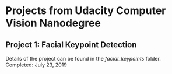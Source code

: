 # Projects from Udacity Computer Vision Nanodegree

## Project 1: Facial Keypoint Detection
Details of the project can be found in the *facial_keypoints* folder.  
Completed: July 23, 2019
